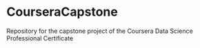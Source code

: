 # CourseraCapstone
Repository for the capstone project of the Coursera Data Science Professional Certificate
